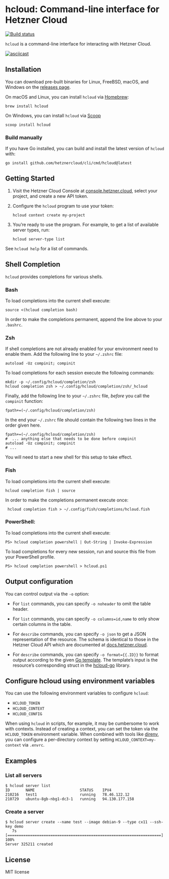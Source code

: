 # hcloud: Command-line interface for Hetzner Cloud

[![Build status](https://travis-ci.org/hetznercloud/cli.svg?branch=master)](https://travis-ci.org/hetznercloud/cli)

`hcloud` is a command-line interface for interacting with Hetzner Cloud.

[![asciicast](https://asciinema.org/a/157991.png)](https://asciinema.org/a/157991)

## Installation

You can download pre-built binaries for Linux, FreeBSD, macOS, and Windows on
the [releases page](https://github.com/hetznercloud/cli/releases).

On macOS and Linux, you can install `hcloud` via [Homebrew](https://brew.sh/):

    brew install hcloud

On Windows, you can install `hcloud` via [Scoop](https://scoop.sh/)

    scoop install hcloud

### Build manually

If you have Go installed, you can build and install the latest version of
`hcloud` with:

    go install github.com/hetznercloud/cli/cmd/hcloud@latest

## Getting Started

1.  Visit the Hetzner Cloud Console at [console.hetzner.cloud](https://console.hetzner.cloud/),
    select your project, and create a new API token.

2.  Configure the `hcloud` program to use your token:

        hcloud context create my-project

3.  You’re ready to use the program. For example, to get a list of available server
    types, run:

        hcloud server-type list

See `hcloud help` for a list of commands.

## Shell Completion

`hcloud` provides completions for various shells.

### Bash

To load completions into the current shell execute:

    source <(hcloud completion bash)

In order to make the completions permanent, append the line above to
your `.bashrc`.

### Zsh

If shell completions are not already enabled for your environment need
to enable them. Add the following line to your `~/.zshrc` file:

    autoload -Uz compinit; compinit

To load completions for each session execute the following commands:

    mkdir -p ~/.config/hcloud/completion/zsh
    hcloud completion zsh > ~/.config/hcloud/completion/zsh/_hcloud

Finally, add the following line to your `~/.zshrc` file, *before* you
call the `compinit` function:

    fpath+=(~/.config/hcloud/completion/zsh)

In the end your `~/.zshrc` file should contain the following two lines
in the order given here.

    fpath+=(~/.config/hcloud/completion/zsh)
    #  ... anything else that needs to be done before compinit
    autoload -Uz compinit; compinit
    # ...

You will need to start a new shell for this setup to take effect.

### Fish

To load completions into the current shell execute:

    hcloud completion fish | source

In order to make the completions permanent execute once:

     hcloud completion fish > ~/.config/fish/completions/hcloud.fish

### PowerShell:

To load completions into the current shell execute:

    PS> hcloud completion powershell | Out-String | Invoke-Expression

To load completions for every new session, run
and source this file from your PowerShell profile.

    PS> hcloud completion powershell > hcloud.ps1

## Output configuration

You can control output via the `-o` option:

* For `list` commands, you can specify `-o noheader` to omit the table header.

* For `list` commands, you can specify `-o columns=id,name` to only show certain
  columns in the table.

* For `describe` commands, you can specify `-o json` to get a JSON representation
  of the resource. The schema is identical to those in the Hetzner Cloud API which
  are documented at [docs.hetzner.cloud](https://docs.hetzner.cloud).

* For `describe` commands, you can specify `-o format={{.ID}}` to format output
  according to the given [Go template](https://golang.org/pkg/text/template/).
  The template’s input is the resource’s corresponding struct in the
  [hcloud-go](https://godoc.org/github.com/hetznercloud/hcloud-go/hcloud) library.

## Configure hcloud using environment variables

You can use the following environment variables to configure `hcloud`:

* `HCLOUD_TOKEN`
* `HCLOUD_CONTEXT`
* `HCLOUD_CONFIG`

When using `hcloud` in scripts, for example, it may be cumbersome to work with
contexts. Instead of creating a context, you can set the token via the `HCLOUD_TOKEN`
environment variable. When combined with tools like [direnv](https://direnv.net), you
can configure a per-directory context by setting `HCLOUD_CONTEXT=my-context` via `.envrc`.

## Examples

### List all servers

```
$ hcloud server list
ID       NAME                    STATUS    IPV4
210216   test1                   running   78.46.122.12
210729   ubuntu-8gb-nbg1-dc3-1   running   94.130.177.158
```

### Create a server

```
$ hcloud server create --name test --image debian-9 --type cx11 --ssh-key demo
   7s [====================================================================] 100%
Server 325211 created
```

## License

MIT license
